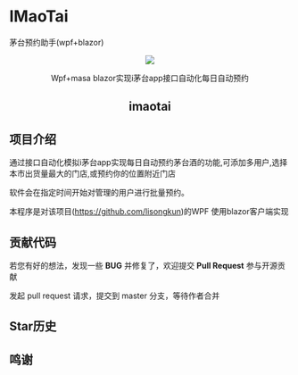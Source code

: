 # IMaoTai
茅台预约助手(wpf+blazor)
<p align="center">
    <img src="Resources/250white.png" />
</p>

<p align="center">Wpf+masa blazor实现i茅台app接口自动化每日自动预约</p>

<h2 align="center">imaotai</h2>

## 项目介绍
通过接口自动化模拟i茅台app实现每日自动预约茅台酒的功能,可添加多用户,选择本市出货量最大的门店,或预约你的位置附近门店

软件会在指定时间开始对管理的用户进行批量预约。




本程序是对该项目(https://github.com/lisongkun)的WPF 使用blazor客户端实现


## 贡献代码


若您有好的想法，发现一些 **BUG** 并修复了，欢迎提交 **Pull Request** 参与开源贡献

发起 pull request 请求，提交到 master 分支，等待作者合并


## Star历史

## 鸣谢
